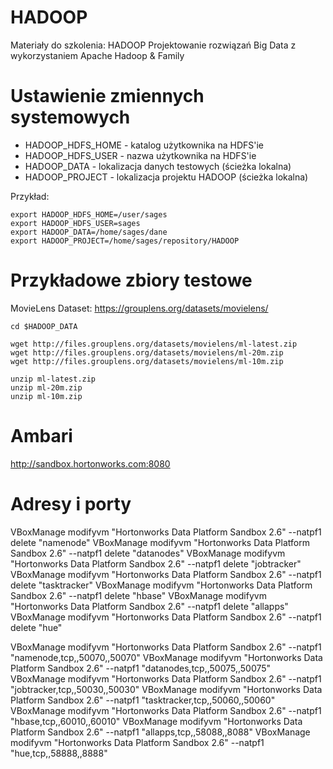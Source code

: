# HADOOP
Materiały do szkolenia: HADOOP Projektowanie rozwiązań Big Data z wykorzystaniem Apache Hadoop &amp; Family

# Ustawienie zmiennych systemowych

* HADOOP_HDFS_HOME - katalog użytkownika na HDFS'ie
* HADOOP_HDFS_USER - nazwa użytkownika na HDFS'ie
* HADOOP_DATA - lokalizacja danych testowych (ścieżka lokalna)
* HADOOP_PROJECT - lokalizacja projektu HADOOP (ścieżka lokalna)

Przykład:

```
export HADOOP_HDFS_HOME=/user/sages
export HADOOP_HDFS_USER=sages
export HADOOP_DATA=/home/sages/dane
export HADOOP_PROJECT=/home/sages/repository/HADOOP
```

# Przykładowe zbiory testowe

MovieLens Dataset: https://grouplens.org/datasets/movielens/

```
cd $HADOOP_DATA

wget http://files.grouplens.org/datasets/movielens/ml-latest.zip
wget http://files.grouplens.org/datasets/movielens/ml-20m.zip
wget http://files.grouplens.org/datasets/movielens/ml-10m.zip

unzip ml-latest.zip
unzip ml-20m.zip
unzip ml-10m.zip
```

# Ambari

http://sandbox.hortonworks.com:8080

# Adresy i porty

VBoxManage modifyvm "Hortonworks Data Platform Sandbox 2.6" --natpf1 delete "namenode"
VBoxManage modifyvm "Hortonworks Data Platform Sandbox 2.6" --natpf1 delete "datanodes"
VBoxManage modifyvm "Hortonworks Data Platform Sandbox 2.6" --natpf1 delete "jobtracker"
VBoxManage modifyvm "Hortonworks Data Platform Sandbox 2.6" --natpf1 delete "tasktracker"
VBoxManage modifyvm "Hortonworks Data Platform Sandbox 2.6" --natpf1 delete "hbase"
VBoxManage modifyvm "Hortonworks Data Platform Sandbox 2.6" --natpf1 delete "allapps"
VBoxManage modifyvm "Hortonworks Data Platform Sandbox 2.6" --natpf1 delete "hue"

VBoxManage modifyvm "Hortonworks Data Platform Sandbox 2.6" --natpf1 "namenode,tcp,,50070,,50070"
VBoxManage modifyvm "Hortonworks Data Platform Sandbox 2.6" --natpf1 "datanodes,tcp,,50075,,50075"
VBoxManage modifyvm "Hortonworks Data Platform Sandbox 2.6" --natpf1 "jobtracker,tcp,,50030,,50030"
VBoxManage modifyvm "Hortonworks Data Platform Sandbox 2.6" --natpf1 "tasktracker,tcp,,50060,,50060"
VBoxManage modifyvm "Hortonworks Data Platform Sandbox 2.6" --natpf1 "hbase,tcp,,60010,,60010"
VBoxManage modifyvm "Hortonworks Data Platform Sandbox 2.6" --natpf1 "allapps,tcp,,58088,,8088"
VBoxManage modifyvm "Hortonworks Data Platform Sandbox 2.6" --natpf1 "hue,tcp,,58888,,8888"